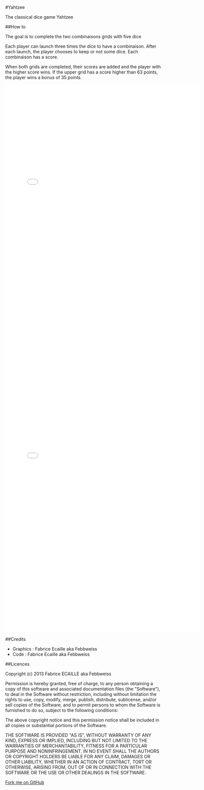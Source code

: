 #Yahtzee

The classical dice game Yahtzee


##How to

The goal is to complete the two combinaisons grids with five dice

Each player can launch three times the dice to have a combinaison. After each launch, the player chooses to keep or not some dice. Each combinaison has a score.

When both grids are completed, their scores are added and the player with the higher score wins. If the upper grid has a score higher than 63 points, the player wins a bonus of 35 points.

<object data="/demo/yahtzee/index.html" width="620" height="870">
    <embed src="/demo/yahtzee/index.html" width="620" height="870"> </embed>
    <iframe scrolling="no" frameborder="0" src="/demo/yahtzee/index.html" style="width: 620px; height: 870px; overflow:hidden;">
</iframe>
</object>

##Credits

+ Graphics : Fabrice Ecaille aka Febbweiss
+ Code : Fabrice Ecaille aka Febbweiss

##Licences

Copyright (c) 2013 Fabrice ECAILLE aka Febbweiss

Permission is hereby granted, free of charge, to any person obtaining a copy of this software and associated documentation files (the "Software"), to deal in the Software without restriction, including without limitation the rights to use, copy, modify, merge, publish, distribute, sublicense, and/or sell copies of the Software, and to permit persons to whom the Software is furnished to do so, subject to the following conditions:

The above copyright notice and this permission notice shall be included in all copies or substantial portions of the Software.

THE SOFTWARE IS PROVIDED "AS IS", WITHOUT WARRANTY OF ANY KIND, EXPRESS OR IMPLIED, INCLUDING BUT NOT LIMITED TO THE WARRANTIES OF MERCHANTABILITY, FITNESS FOR A PARTICULAR PURPOSE AND NONINFRINGEMENT. IN NO EVENT SHALL THE AUTHORS OR COPYRIGHT HOLDERS BE LIABLE FOR ANY CLAIM, DAMAGES OR OTHER LIABILITY, WHETHER IN AN ACTION OF CONTRACT, TORT OR OTHERWISE, ARISING FROM, OUT OF OR IN CONNECTION WITH THE SOFTWARE OR THE USE OR OTHER DEALINGS IN THE SOFTWARE.


<link rel="stylesheet" href="https://cdnjs.cloudflare.com/ajax/libs/github-fork-ribbon-css/0.2.0/gh-fork-ribbon.min.css" />
<!--[if lt IE 9]>
  <link rel="stylesheet" href="https://cdnjs.cloudflare.com/ajax/libs/github-fork-ribbon-css/0.2.0/gh-fork-ribbon.ie.min.css" />
<![endif]-->
 <a class="github-fork-ribbon" href="https://github.com/Febbweiss/js-yahtzee" target="_blank" title="Fork me on GitHub">Fork me on GitHub</a>